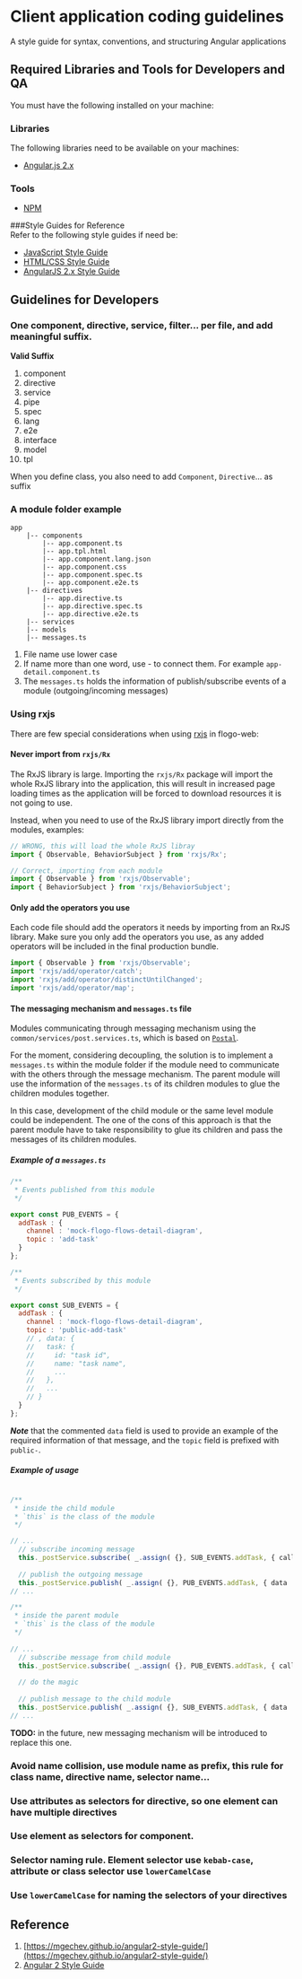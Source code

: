 # Client application coding  guidelines
A style guide for syntax, conventions, and structuring Angular applications 
  
## Required Libraries and Tools for Developers and QA   
You must have the following installed on your machine:
   
### Libraries   
The following libraries need to be available on your machines:   
- [Angular.js 2.x](https://angular.io)   
   
### Tools
- [NPM](https://www.npmjs.com/)
   
###Style Guides for Reference   
Refer to the following style guides if need be:

- [JavaScript Style Guide](https://google-styleguide.googlecode.com/svn/trunk/javascriptguide.xml)
- [HTML/CSS Style Guide](https://google-styleguide.googlecode.com/svn/trunk/htmlcssguide.xml)
- [AngularJS 2.x Style Guide](https://github.com/johnpapa/angular-styleguide/blob/master/a2/README.md)
	

## Guidelines for Developers   

### One component, directive, service, filter... per file, and add meaningful suffix.
**Valid Suffix**

1. component
2. directive
3. service
4. pipe
5. spec
6. lang
7. e2e
8. interface
9. model
10. tpl

When you define class, you also need to add `Component`, `Directive`... as suffix

### A module folder example

```
app
    |-- components
        |-- app.component.ts
        |-- app.tpl.html
        |-- app.component.lang.json
        |-- app.component.css
        |-- app.component.spec.ts
        |-- app.component.e2e.ts
    |-- directives
        |-- app.directive.ts
        |-- app.directive.spec.ts
        |-- app.directive.e2e.ts
    |-- services
    |-- models
    |-- messages.ts
```

1. File name use lower case
2. If name more than one word, use - to connect them. For example `app-detail.component.ts`
1. The `messages.ts` holds the information of publish/subscribe events of a module (outgoing/incoming messages)

### Using rxjs

There are few special considerations when using [rxjs](https://github.com/ReactiveX/rxjs) in flogo-web:

#### Never import from `rxjs/Rx`

The RxJS library is large. Importing the `rxjs/Rx` package will import the whole RxJS library into the application,
this will result in increased page loading times as the application will be forced to download resources it is not going to use.

Instead, when you need to use of the RxJS library import directly from the modules, examples:

```javascript
// WRONG, this will load the whole RxJS libray
import { Observable, BehaviorSubject } from 'rxjs/Rx';

// Correct, importing from each module 
import { Observable } from 'rxjs/Observable';
import { BehaviorSubject } from 'rxjs/BehaviorSubject';

```


#### Only add the operators you use

Each code file should add the operators it needs by importing from an RxJS library. Make sure you only add the operators you use,
as any added operators will be included in the final production bundle.

```js
import { Observable } from 'rxjs/Observable';
import 'rxjs/add/operator/catch';
import 'rxjs/add/operator/distinctUntilChanged';
import 'rxjs/add/operator/map';
```


#### The messaging mechanism and `messages.ts` file

Modules communicating through messaging mechanism using the `common/services/post.services.ts`, which is based on [`Postal`](https://www.npmjs.com/package/postal).

For the moment, considering decoupling, the solution is to implement a `messages.ts` within the module folder if the module need to communicate with the others through the message mechanism. The parent module will use the information of the `messages.ts` of its children modules to glue the children modules together.

In this case, development of the child module or the same level module could be independent. The one of the cons of this approach is that the parent module have to take responsibility to glue its children and pass the messages of its children modules.

##### Example of a `messages.ts`

```javascript
/**
 * Events published from this module
 */

export const PUB_EVENTS = {
  addTask : {
    channel : 'mock-flogo-flows-detail-diagram',
    topic : 'add-task'
  }
};

/**
 * Events subscribed by this module
 */

export const SUB_EVENTS = {
  addTask : {
    channel : 'mock-flogo-flows-detail-diagram',
    topic : 'public-add-task'
    // , data: {
    //   task: {
    //     id: "task id",
    //     name: "task name",
    //     ...
    //   },
    //   ...
    // }
  }
};

```

___Note___ that the commented `data` field is used to provide an example of the required information of that message, and the `topic` field is prefixed with `public-`.


##### Example of usage

```typescript

/**
 * inside the child module
 * `this` is the class of the module
 */

// ...
  // subscribe incoming message
  this._postService.subscribe( _.assign( {}, SUB_EVENTS.addTask, { callback : this._addTaskDone.bind( this ) } ) )
  
  // publish the outgoing message
  this._postService.publish( _.assign( {}, PUB_EVENTS.addTask, { data : data } ) );
// ...

/**
 * inside the parent module
 * `this` is the class of the module
 */
 
// ...
  // subscribe message from child module
  this._postService.subscribe( _.assign( {}, PUB_EVENTS.addTask, { callback : this._addTaskFromChild.bind( this ) } ) )
  
  // do the magic
  
  // publish message to the child module
  this._postService.publish( _.assign( {}, SUB_EVENTS.addTask, { data : data } ) );
// ...


```



__TODO:__ in the future, new messaging mechanism will be introduced to replace this one.


### Avoid name collision, use module name as prefix, this rule for class name, directive name, selector name...

### Use attributes as selectors for directive, so one element can have multiple directives

### Use element as selectors for component.

### Selector naming rule. Element selector use `kebab-case`, attribute or class selector use `lowerCamelCase`

### Use `lowerCamelCase` for naming the selectors of your directives



## Reference

1. [https://mgechev.github.io/angular2-style-guide/](https://mgechev.github.io/angular2-style-guide/)
2. [Angular 2 Style Guide](https://github.com/johnpapa/angular-styleguide/tree/master/a2)
